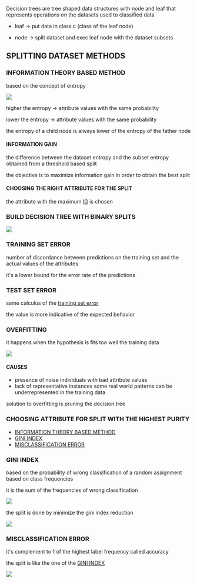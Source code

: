 
Decision trees are tree shaped data structures with node and leaf
that represents operations on the datasets used to classified data

- leaf -> put data in class c (class of the leaf node)

- node -> split dataset and exec leaf node with the dataset subsets 

## SPLITTING DATASET METHODS

### INFORMATION THEORY BASED METHOD

based on the concept of entropy

![](Pasted%20image%2020231114161404.png)

higher the entropy -> attribute values with the same probability

lower the entropy -> attribute values with the same probability

the entropy of a child node is always lower of the entropy of the father node

#### INFORMATION GAIN 

the difference between the dataset entropy and the subset entropy obtained from a threshold based split   

the objective is to maximize information gain in order to obtain the best split

#### CHOOSING THE RIGHT ATTRIBUTE FOR THE SPLIT

the attribute with the maximum [IG](#INFORMATION%20GAIN) is chosen

### BUILD DECISION TREE WITH BINARY SPLITS

![](Pasted%20image%2020231114163152.png)

### TRAINING SET ERROR

number of discordance between predictions on the training set and the actual values of the attributes

it's a lower bound for the error rate of the predictions

### TEST SET ERROR

same calculus of the  [training set error](#TRAINING%20SET%20ERROR) 

the value is more indicative of the expected behavior 

### OVERFITTING

it happens when the hypothesis is fits too well the training data

![](Pasted%20image%2020231114164008.png)

#### CAUSES

- presence of noise 
	individuals with bad attribute values
- lack of representative instances
	some real world patterns can be underrepresented in the training data

solution to overfitting is pruning the decision tree


### CHOOSING ATTRIBUTE FOR SPLIT WITH THE HIGHEST PURITY

- [INFORMATION THEORY BASED METHOD](#INFORMATION%20THEORY%20BASED%20METHOD)
- [GINI INDEX](#GINI%20INDEX)
- [MISCLASSIFICATION ERROR](#MISCLASSIFICATION%20ERROR)

### GINI INDEX

based on the probability of wrong classification of a random assignment based on class frequencies

it is the sum of the frequencies of wrong classification

![](Pasted%20image%2020231114165002.png)

the split is done by minimize the gini index reduction

![](Pasted%20image%2020231114165235.png)

### MISCLASSIFICATION ERROR


it's complement to 1  of the highest label frequency called accuracy

the split is like the one of the [GINI INDEX](#GINI%20INDEX)

![](Pasted%20image%2020231114165507.png)



